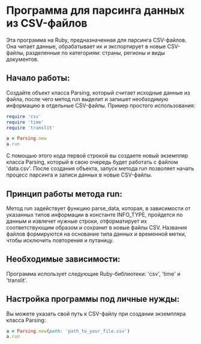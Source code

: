 # Программа для парсинга данных из CSV-файлов
Эта программа на Ruby, предназначенная для парсинга CSV-файлов. Она читает данные, обрабатывает их и экспортирует в новые CSV-файлы, разделенные по категориям: страны, регионы и виды документов.
## Начало работы:
Создайте объект класса Parsing, который считает исходные данные из файла, после чего метод run выделит и запишет необходимую информацию в отдельные CSV-файлы. Пример простого использования:
```ruby
require 'csv'
require 'time'
require 'translit'

a = Parsing.new
a.run
```
С помощью этого кода первой строкой вы создаете новый экземпляр класса Parsing, который в свою очередь будет работать с файлом 'data.csv'. После создания объекта, запуск метода run позволяет начать процесс парсинга и записи данных в новые CSV-файлы.
## Принцип работы метода run:
Метод run задействует функцию parse_data, которая, в зависимости от указанных типов информации в константе INFO_TYPE, пройдется по данным и извлечет нужные строки, отформатирует их соответствующим образом и сохранит в новые файлы CSV. Названия файлов формируются на основание типа данных и временной метки, чтобы исключить повторения и путаницу.
## Необходимые зависимости:
Программа использует следующие Ruby-библиотеки: 'csv', 'time' и 'translit'.
## Настройка программы под личные нужды:
Вы можете указать свой путь к CSV-файлу при создании экземпляра класса Parsing:

```ruby
a = Parsing.new(path: 'path_to_your_file.csv')
a.run
```